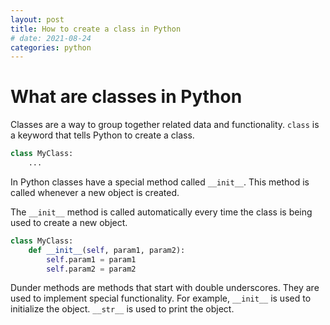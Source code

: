 ```yaml
---
layout: post
title: How to create a class in Python
# date: 2021-08-24
categories: python
---
```


# What are classes in Python

Classes are a way to group together related data and functionality.
`class` is a keyword that tells Python to create a class.

```py
class MyClass:
    ...
```

In Python classes have a special method called `__init__`. This method is called whenever a new object is created.

The `__init__` method is called automatically every time the class is being used to create a new object.

```py
class MyClass:
    def __init__(self, param1, param2):
        self.param1 = param1
        self.param2 = param2
```

Dunder methods are methods that start with double underscores. They are used to implement special functionality. For example, `__init__` is used to initialize the object. `__str__` is used to print the object.
